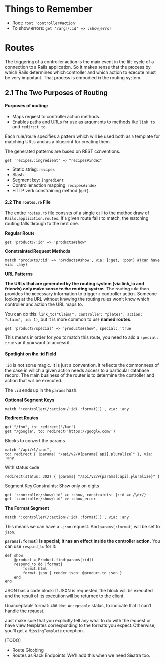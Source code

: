 # Things to Remember

- Root: `root 'controller#action'`
- To show errors: `get '/argh/:id' => :show_error`

# Routes

The triggering of a controller action is the main event in the life cycle of a connection to a Rails application. So it makes sense that the process by which Rails determines which controller and which action to execute must be very important. That process is embodied in the routing system.

## 2.1 The Two Purposes of Routing

#### Purposes of routing:
- Maps request to controller action methods.
- Enables paths and URLs for use as arguments to methods like `link_to` and `redirect_to`.

Each rule/route specifies a pattern which will be used both as a template for matching URLs and as a blueprint for creating them.

The generated patterns are based on REST conventions.

    get 'recipes/:ingredient' => "recipes#index"

- Static string: `recipes`
- Slash
- Segment key: `ingredient`
- Controller action mapping: `recipes#index`
- HTTP verb constraining method (`get`).

#### 2.2 The `routes.rb` File

The entire `routes.rb` file consists of a single call to the method draw of `Rails.application.routes`. If a given route fails to match, the matching routing falls through to the next one.

__Regular Route__

    get 'products/:id' => 'products#show'

__Constrainted Request Methods__

    match 'products/:id' => 'products#show', via: [:get, :post] #(can have via: :any)

__URL Patterns__

__The URLs that are generated by the routing system (via link_to and friends) only make sense to the routing system.__ The routing rule then provides the necessary information to trigger a controller action. Someone looking at the URL without knowing the routing rules won’t know which controller and action the URL maps to.

You can do this: `link_to("Claim!", controller: "plates", action: "claim", id: 1)`, but it is more common to use __named routes__.

    get 'products/special' => 'products#show', special: 'true'

This means in order for you to match this route, you need to add a `special: true` var if you want to access it.

#### Spotlight on the :id Field

`:id` is not some magic. It is just a convention. It reflects the commonness of the case in which a given action needs access to a particular database record. The main business of the router is to determine the controller and action that will be executed.

The `:id` ends up in the `params` hash.

__Optional Segment Keys__

    match ':controller(/:action(/:id(.:format)))', via: :any

__Redirect Routes__

    get "/foo", to: redirect('/bar')
    get "/google", to: redirect('https://google.com/')

Blocks to convert the params

    match "/api/v1/:api",
    to: redirect { |params| "/api/v2/#{params[:api].pluralize}" }, via: :any

With status code

    redirect(status: 302) { |params| "/api/v2/#{params[:api].pluralize}" }

Segment Key Constraints: Show only on digits

    get ':controller/show/:id' => :show, constraints: {:id => /\d+/}
    get ':controller/show/:id' => :show_error

__The Format Segment__

    match ':controller(/:action(/:id(.:format)))', via: :any

This means we can have a `.json` request. And `params[:format]` will be set to `json`.

__`params[:format]` is special; it has an effect inside the controller action.__ You can use `respond_to` for it:

    def show
        @product = Product.find(params[:id])
        respond_to do |format|
            format.html
            format.json { render json: @product.to_json } 
        end
    end

JSON has a code block: If JSON is requested, the block will be executed and the result of its execution will be returned to the client.

Unacceptable format: `406 Not Acceptable` status, to indicate that it can’t handle the request.

Just make sure that you explicitly tell any what to do with the request or have view templates corresponding to the formats you expect. Otherwise, you’ll get a `MissingTemplate` exception.

[TODO]
- Route Globbing 
- Routes as Rack Endpoints: We'll add this when we need Sinatra too.
